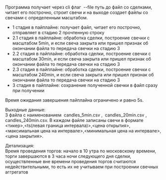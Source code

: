 Программа получает через cli флаг ​ --file​ путь до файл со
сделками, читает его построчно, строит свечи и на выходе создает файлы со свечами с
определенным масштабом.

* 1 стадия в пайплайне: получает файл, читает его построчно, отправляет в стадию 2
прочтенную строку
* 2.1 стадия в пайплайне: обработка сделки, построение свечки с масштабом 5min, и если свеча
закрыта или пришел признак об окончании файла то передача свечки на стадию 3
* 2.2 стадия в пайплайне: обработка сделки, построение свечки с масштабом 30min, и если
свеча закрыта или пришел признак об окончании файла то передача свечки на стадию 3
* 2.3 стадия в пайплайне: обработка сделки, построение свечки с масштабом 240min, и если
свеча закрыта или пришел признак об окончании файла то передача свечки на стадию 3
* 3 стадия в пайплайне: сохранение полученной свечки в файл сразу при получении

Время ожидания завершения пайплайна ограничено и равно 5s.

Выходные данные:  
3 файла с наименованием ​ candles_5min.csv​ , ​ candles_20min.csv​ , ​ candles_240min.csv.
В каждом файле записаны свечи в формате ​ <тикер>,<ts(левая граница
интервала)>,<цена открытия>,<максимальная цена на интервале>,<минимальная цена на интервале>, <цена
закрытия>​.

Детализация:  
Время проведения торгов: начало в 10 утра по московскому времени, торги
завершаются в 3 часа ночи следующего дня
сделки, осуществленные вне времени проведения торгов считаются
недействительными, то есть их не учитываем при построении свечных аггрегатов